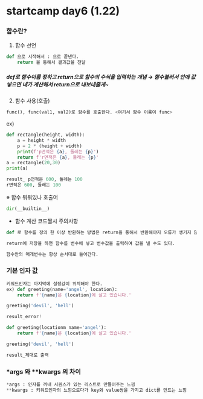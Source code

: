 # startcamp day6 (1.22)



### 함수란?

1. 함수 선언

```python
def 으로 시작해서 : 으로 끝낸다.
    return 을 통해서 결과값을 전달
```

##### def로 함수이름 정하고 return으로 함수의 수식을 입력하는 개념 → 함수불러서 안에 값 넣으면 내가 계산해서 return으로 내보내줄게~



2. 함수 사용(호출)

```python
func(), func(val1, val2)로 함수를 호출한다. <여기서 함수 이름이 func>
```

ex)

```python
def rectangle(height, width):
    a = height * width
    p = 2 * (height + width)
    print(f'p면적은 {a}, 둘레는 {p}')
    return f'r면적은 {a}, 둘레는 {p}'
a = rectangle(20,30)
print(a)

result_ p면적은 600, 둘레는 100
r면적은 600, 둘레는 100
```

※ 함수 뭐뭐있나 호출어

```python
dir(__builtin__)
```



- 함수 계산 코드짤시 주의사항

```python
def 로 함수를 정의 한 이상 반환하는 방법은 return을 통해서 반환해야지 오류가 생기지 않는다. → print를 통해서 반환하면 None이라는 입력어가 뜬다.

return에 저장을 하면 함수를 변수에 넣고 변수값을 출력하여 값을 낼 수도 있다.

함수안의 매개변수는 항상 순서대로 들어간다.
```



### 기본 인자 값

```python
키워드인자는 마지막에 설정값이 위치해야 한다.
ex) def greeting(name='angel', location):
    return f'{name}은 {location}에 살고 있습니다.'

greeting('devil', 'hell')

result_error!

def greeting(locationm name='angel'):
    return f'{name}은 {location}에 살고 있습니다.'

greeting('devil', 'hell')

result_제대로 출력
```



### *args 와 **kwargs 의 차이

```python
*args : 인자를 꺼내 시퀀스가 있는 리스트로 만들어주는 느낌
**kwargs : 키워드인자의 느낌으로다가 key와 value쌍을 가지고 dict를 만드는 느낌
```

